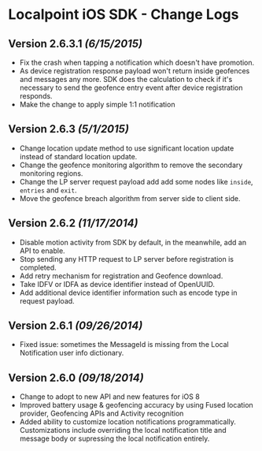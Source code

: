 Localpoint iOS SDK - Change Logs
==========

Version 2.6.3.1 *(6/15/2015)*
----------------------------
* Fix the crash when tapping a notification which doesn't have promotion.
* As device registration response payload won't return inside geofences and messages any more. SDK does the calculation to check if it's necessary to send the geofence entry event after device registration responds.
* Make the change to apply simple 1:1 notification

Version 2.6.3 *(5/1/2015)*
----------------------------
* Change location update method to use significant location update instead of standard location update.
* Change the geofence monitoring algorithm to remove the secondary monitoring regions.
* Change the LP server request payload add add some nodes like `inside`, `entries` and `exit`.
* Move the geofence breach algorithm from server side to client side.

Version 2.6.2 *(11/17/2014)*
----------------------------
* Disable motion activity from SDK by default, in the meanwhile, add an API to enable.
* Stop sending any HTTP request to LP server before registration is completed.
* Add retry mechanism for registration and Geofence download.
* Take IDFV or IDFA as device identifier instead of OpenUUID.
* Add additional device identifier information such as encode type in request payload.

Version 2.6.1 *(09/26/2014)*
----------------------------
* Fixed issue: sometimes the MessageId is missing from the Local Notification user info dictionary.

Version 2.6.0 *(09/18/2014)*
----------------------------
* Change to adopt to new API and new features for iOS 8
* Improved battery usage & geofencing accuracy by using Fused location provider, Geofencing APIs and Activity recognition
* Added ability to customize location notifications programmatically. Customizations include overriding the local notification title and message body or supressing the local notification entirely.

